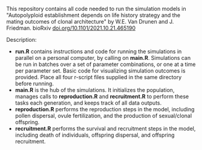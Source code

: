 This repository contains all code needed to run the simulation models in "Autopolyploid establishment depends on life history strategy and the mating outcomes of clonal architecture" by W.E. Van Drunen and J. Friedman. bioRxiv [doi.org/10.1101/2021.10.21.465190](https://doi.org/10.1101/2021.10.21.465190)  

Description:

- **run.R** contains instructions and code for running the simulations in parallel on a personal computer, by calling on **main.R**. Simulations can be run in batches over a set of parameter combinations, or one at a time per parameter set. Basic code for visualizing simulation outcomes is provided. Place all four r-script files supplied in the same directory before running.
- **main.R** is the hub of the simulations. It initializes the population, manages calls to **reproduction.R** and **recruitment.R** to perform these tasks each generation, and keeps track of all data outputs.
- **reproduction.R** performs the reproduction steps in the model, including pollen dispersal, ovule fertilization, and the production of sexual/clonal offspring.
- **recruitment.R** performs the survival and recruitment steps in the model, including death of individuals, offspring dispersal, and offspring recruitment.
